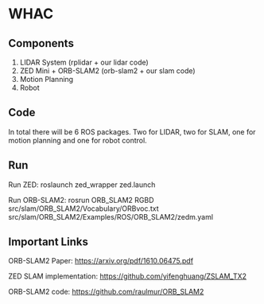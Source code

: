 # WHAC

## Components
1. LIDAR System (rplidar + our lidar code)
2. ZED Mini + ORB-SLAM2 (orb-slam2 + our slam code)
3. Motion Planning
4. Robot

## Code
In total there will be 6 ROS packages. Two for LIDAR, two for SLAM, one for motion planning and one for robot control.

## Run
Run ZED: roslaunch zed_wrapper zed.launch

Run ORB-SLAM2: rosrun ORB_SLAM2 RGBD src/slam/ORB_SLAM2/Vocabulary/ORBvoc.txt src/slam/ORB_SLAM2/Examples/ROS/ORB_SLAM2/zedm.yaml

## Important Links
ORB-SLAM2 Paper: https://arxiv.org/pdf/1610.06475.pdf

ZED SLAM implementation: https://github.com/yifenghuang/ZSLAM_TX2

ORB-SLAM2 code: https://github.com/raulmur/ORB_SLAM2
